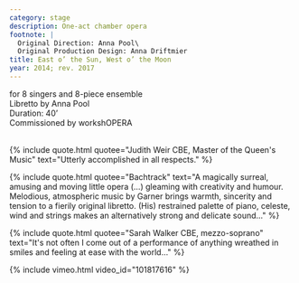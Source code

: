 ```yaml
---
category: stage
description: One-act chamber opera
footnote: |
  Original Direction: Anna Pool\
  Original Production Design: Anna Driftmier
title: East o’ the Sun, West o’ the Moon
year: 2014; rev. 2017
---
```


for 8 singers and 8-piece ensemble\
Libretto by Anna Pool\
Duration: 40’\
Commissioned by workshOPERA\
<br>

{% include quote.html quotee="Judith Weir CBE, Master of the Queen's Music" text="Utterly accomplished in all respects." %}

{% include quote.html quotee="Bachtrack" text="A magically surreal, amusing and moving little opera (…) gleaming with creativity and humour. Melodious, atmospheric music by Garner brings warmth, sincerity and tension to a fierily original libretto. (His) restrained palette of piano, celeste, wind and strings makes an alternatively strong and delicate sound..." %}

{% include quote.html quotee="Sarah Walker CBE, mezzo-soprano" text="It's not often I come out of a performance of anything wreathed in smiles and feeling at ease with the world..." %}

{% include vimeo.html video_id="101817616" %}
